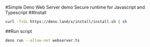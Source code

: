 
#Simple Deno Web Server demo
Secure runtime for Javascript and Typescript
##Install

```sh
curl -fsSL https://deno.land/x/install/install.sh | sh
```

##Run script

```sh
deno run --allow-net webserver.ts
```